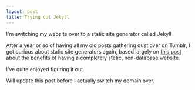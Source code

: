 ```yaml
---
layout: post
title: Trying out Jekyll
---
```


I'm switching my website over to a static site generator called Jekyll

After a year or so of having all my old posts gathering dust over on Tumblr, I got curious about static site generators again, based largely on [this post](http://www.practicallyefficient.com/2016/04/03/static-and-free.html) about the benefits of having a completely static, non-database website.

I've quite enjoyed figuring it out.

Will update this post before I actually switch my domain over. 